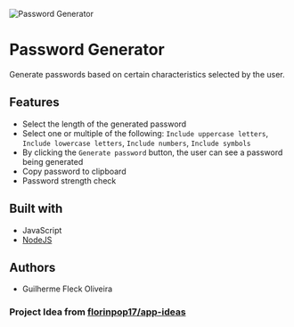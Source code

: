 ![Password Generator](https://repository-images.githubusercontent.com/241496427/01397400-6a28-11ea-8c86-455467ca2a9a)

# Password Generator

Generate passwords based on certain characteristics selected by the user.

## Features

* Select the length of the generated password
* Select one or multiple of the following: `Include uppercase letters`, `Include lowercase letters`, `Include numbers`, `Include symbols`
* By clicking the `Generate password` button, the user can see a password being generated
* Copy password to clipboard
* Password strength check

## Built with

* JavaScript
* [NodeJS](https://nodejs.org/en/)

## Authors

* Guilherme Fleck Oliveira

### Project Idea from [florinpop17/app-ideas](https://github.com/florinpop17/app-ideas)
